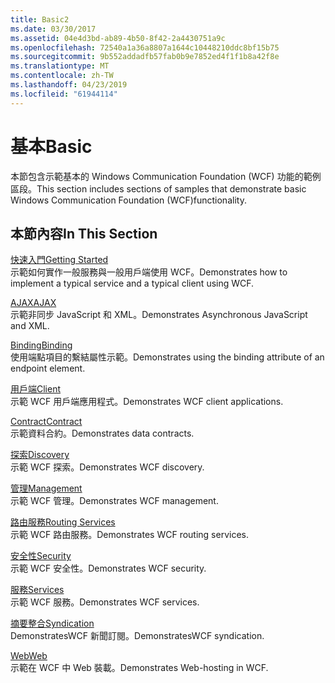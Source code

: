 ```yaml
---
title: Basic2
ms.date: 03/30/2017
ms.assetid: 04e4d3bd-ab89-4b50-8f42-2a4430751a9c
ms.openlocfilehash: 72540a1a36a8807a1644c10448210ddc8bf15b75
ms.sourcegitcommit: 9b552addadfb57fab0b9e7852ed4f1f1b8a42f8e
ms.translationtype: MT
ms.contentlocale: zh-TW
ms.lasthandoff: 04/23/2019
ms.locfileid: "61944114"
---
```

# <a name="basic"></a><span data-ttu-id="8cb5c-102">基本</span><span class="sxs-lookup"><span data-stu-id="8cb5c-102">Basic</span></span>
<span data-ttu-id="8cb5c-103">本節包含示範基本的 Windows Communication Foundation (WCF) 功能的範例區段。</span><span class="sxs-lookup"><span data-stu-id="8cb5c-103">This section includes sections of samples that demonstrate basic Windows Communication Foundation (WCF)functionality.</span></span>  
  
## <a name="in-this-section"></a><span data-ttu-id="8cb5c-104">本節內容</span><span class="sxs-lookup"><span data-stu-id="8cb5c-104">In This Section</span></span>  
 [<span data-ttu-id="8cb5c-105">快速入門</span><span class="sxs-lookup"><span data-stu-id="8cb5c-105">Getting Started</span></span>](../../../../docs/framework/wcf/samples/getting-started-sample.md)  
 <span data-ttu-id="8cb5c-106">示範如何實作一般服務與一般用戶端使用 WCF。</span><span class="sxs-lookup"><span data-stu-id="8cb5c-106">Demonstrates how to implement a typical service and a typical client using WCF.</span></span>  
  
 [<span data-ttu-id="8cb5c-107">AJAX</span><span class="sxs-lookup"><span data-stu-id="8cb5c-107">AJAX</span></span>](../../../../docs/framework/wcf/samples/ajax.md)  
 <span data-ttu-id="8cb5c-108">示範非同步 JavaScript 和 XML。</span><span class="sxs-lookup"><span data-stu-id="8cb5c-108">Demonstrates Asynchronous JavaScript and XML.</span></span>  
  
 [<span data-ttu-id="8cb5c-109">Binding</span><span class="sxs-lookup"><span data-stu-id="8cb5c-109">Binding</span></span>](../../../../docs/framework/wcf/samples/binding.md)  
 <span data-ttu-id="8cb5c-110">使用端點項目的繫結屬性示範。</span><span class="sxs-lookup"><span data-stu-id="8cb5c-110">Demonstrates using the binding attribute of an endpoint element.</span></span>  
  
 [<span data-ttu-id="8cb5c-111">用戶端</span><span class="sxs-lookup"><span data-stu-id="8cb5c-111">Client</span></span>](../../../../docs/framework/wcf/samples/client.md)  
 <span data-ttu-id="8cb5c-112">示範 WCF 用戶端應用程式。</span><span class="sxs-lookup"><span data-stu-id="8cb5c-112">Demonstrates WCF client applications.</span></span>  
  
 [<span data-ttu-id="8cb5c-113">Contract</span><span class="sxs-lookup"><span data-stu-id="8cb5c-113">Contract</span></span>](../../../../docs/framework/wcf/samples/contract.md)  
 <span data-ttu-id="8cb5c-114">示範資料合約。</span><span class="sxs-lookup"><span data-stu-id="8cb5c-114">Demonstrates data contracts.</span></span>  
  
 [<span data-ttu-id="8cb5c-115">探索</span><span class="sxs-lookup"><span data-stu-id="8cb5c-115">Discovery</span></span>](../../../../docs/framework/wcf/samples/discovery-samples.md)  
 <span data-ttu-id="8cb5c-116">示範 WCF 探索。</span><span class="sxs-lookup"><span data-stu-id="8cb5c-116">Demonstrates WCF discovery.</span></span>  
  
 [<span data-ttu-id="8cb5c-117">管理</span><span class="sxs-lookup"><span data-stu-id="8cb5c-117">Management</span></span>](../../../../docs/framework/wcf/samples/management.md)  
 <span data-ttu-id="8cb5c-118">示範 WCF 管理。</span><span class="sxs-lookup"><span data-stu-id="8cb5c-118">Demonstrates WCF management.</span></span>  
  
 [<span data-ttu-id="8cb5c-119">路由服務</span><span class="sxs-lookup"><span data-stu-id="8cb5c-119">Routing Services</span></span>](../../../../docs/framework/wcf/samples/routing-services.md)  
 <span data-ttu-id="8cb5c-120">示範 WCF 路由服務。</span><span class="sxs-lookup"><span data-stu-id="8cb5c-120">Demonstrates WCF routing services.</span></span>  
  
 [<span data-ttu-id="8cb5c-121">安全性</span><span class="sxs-lookup"><span data-stu-id="8cb5c-121">Security</span></span>](../../../../docs/framework/wcf/samples/security-in-wcf.md)  
 <span data-ttu-id="8cb5c-122">示範 WCF 安全性。</span><span class="sxs-lookup"><span data-stu-id="8cb5c-122">Demonstrates WCF security.</span></span>  
  
 [<span data-ttu-id="8cb5c-123">服務</span><span class="sxs-lookup"><span data-stu-id="8cb5c-123">Services</span></span>](../../../../docs/framework/wcf/samples/services.md)  
 <span data-ttu-id="8cb5c-124">示範 WCF 服務。</span><span class="sxs-lookup"><span data-stu-id="8cb5c-124">Demonstrates WCF services.</span></span>  
  
 [<span data-ttu-id="8cb5c-125">摘要整合</span><span class="sxs-lookup"><span data-stu-id="8cb5c-125">Syndication</span></span>](../../../../docs/framework/wcf/samples/syndication.md)  
 <span data-ttu-id="8cb5c-126">DemonstratesWCF 新聞訂閱。</span><span class="sxs-lookup"><span data-stu-id="8cb5c-126">DemonstratesWCF syndication.</span></span>  
  
 [<span data-ttu-id="8cb5c-127">Web</span><span class="sxs-lookup"><span data-stu-id="8cb5c-127">Web</span></span>](../../../../docs/framework/wcf/samples/web.md)  
 <span data-ttu-id="8cb5c-128">示範在 WCF 中 Web 裝載。</span><span class="sxs-lookup"><span data-stu-id="8cb5c-128">Demonstrates Web-hosting in WCF.</span></span>
